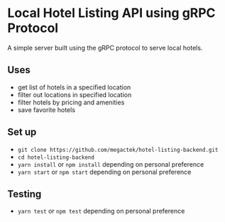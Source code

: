 # Local Hotel Listing API using gRPC Protocol

A simple server built using the gRPC protocol to serve local hotels.

## Uses

- get list of hotels in a specified location
- filter out locations in specified location
- filter hotels by pricing and amenities
- save favorite hotels

## Set up

- `git clone https://github.com/megactek/hotel-listing-backend.git`
- `cd hotel-listing-backend`
- `yarn install` or `npm install` depending on personal preference
- `yarn start` or `npm start` depending on personal preference

## Testing

- `yarn test` or `npm test` depending on personal preference
